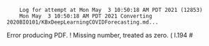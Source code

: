         Log for attempt at Mon May  3 10:50:18 AM PDT 2021 (12853)
        Mon May  3 10:50:18 AM PDT 2021 Converting 2020BIO101/KBxDeepLearningCOVIDForecasting.md...
Error producing PDF.
! Missing number, treated as zero.
<to be read again> 
                   (
l.194 \#

